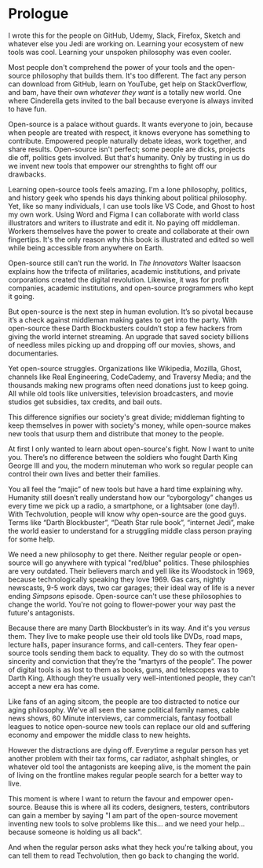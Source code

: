 
# Prologue

I wrote this for the people on GitHub, Udemy, Slack, Firefox, Sketch and whatever else you Jedi are working on. Learning your ecosystem of new tools was cool. Learning your unspoken philosophy was even cooler.

Most people don't comprehend the power of your tools and the open-source philosophy that builds them. It's too different. The fact any person can download from GitHub, learn on YouTube, get help on StackOverflow, and bam, have their own _whatever they want_ is a totally new world. One where Cinderella gets invited to the ball because everyone is always invited to have fun.

Open-source is a palace without guards. It wants everyone to join, because when people are treated with respect, it knows everyone has something to contribute. Empowered people naturally debate ideas, work together, and share results. Open-source isn't perfect; some people are dicks, projects die off, politics gets involved. But that's humanity. Only by trusting in us do we invent new tools that empower our strenghths to fight off our drawbacks.

Learning open-source tools feels amazing. I'm a lone philosophy, politics, and history geek who spends his days thinking about political philosophy. Yet, like so many individuals, I can use tools like VS Code, and Ghost to host my own work. Using Word and Figma I can collaborate with world class illustrators and writers to illustrate and edit it. No paying off middleman. Workers themselves have the power to create and collaborate at their own fingertips. It's the only reason why this book is illustrated and edited so well while being accessible from anywhere on Earth.

Open-source still can’t run the world. In _The Innovators_ Walter Isaacson explains how the trifecta of militaries, academic institutions, and private corporations created the digital revolution. Likewise, it was for profit companies, academic institutions, and open-source programmers who kept it going.

But open-source is the next step in human evolution. It’s so pivotal because it’s a check against middleman making gates to get into the party. With open-source these Darth Blockbusters couldn’t stop a few hackers from giving the world internet streaming. An upgrade that saved society billions of needless miles picking up and dropping off our movies, shows, and documentaries.

Yet open-source struggles. Organizations like Wikipedia, Mozilla, Ghost, channels like Real Engineering, CodeCademy, and Traversy Media; and the thousands making new programs often need donations just to keep going. All while old tools like universities, television broadcasters, and movie studios get subsidies, tax credits, and bail outs.

This difference signifies our society's great divide; middleman fighting to keep themselves in power with society's money, while open-source makes new tools that usurp them and distribute that money to the people.

At first I only wanted to learn about open-source's fight. Now I want to unite you. There’s no difference between the soldiers who fought Darth King George III and you, the modern minuteman who work so regular people can control their own lives and better their families.

You all feel the “majic” of new tools but have a hard time explaining why. Humanity still doesn’t really understand how our “cyborgology” changes us every time we pick up a radio, a smartphone, or a lightsaber (one day!). With Techvolution, people will know why open-source are the good guys. Terms like “Darth Blockbuster”, “Death Star rule book”, “internet Jedi”, make the world easier to understand for a struggling middle class person praying for some help.

We need a new philosophy to get there. Neither regular people or open-source will go anywhere with typical "red/blue" politics. These philosphies are very outdated. Their believers march and yell like its Woodstock in 1969, because technologically speaking they love 1969. Gas cars, nightly newscasts, 9-5 work days, two car garages; their ideal way of life is a never ending _Simpsons_ episode. Open-source can't use these philosophies to change the world. You're not going to flower-power your way past the future's antagonists.

Because there are many Darth Blockbuster’s in its way. And it's you _versus_ them. They live to make people use their old tools like DVDs, road maps, lecture halls, paper insurance forms, and call-centers. They fear open-source tools sending them back to equality. They do so with the outmost sincerity and conviction that they’re the “martyrs of the people”. The power of digital tools is as lost to them as books, guns, and telescopes was to Darth King. Although they’re usually very well-intentioned people, they can't accept a new era has come.

Like fans of an aging sitcom, the people are too distracted to notice our aging philosophy. We've all seen the same political family names, cable news shows, 60 Minute interviews, car commercials, fantasy football leagues to notice open-source new tools can replace our old and suffering economy and empower the middle class to new heights.

However the distractions are dying off. Everytime a regular person has yet another problem with their tax forms, car radiator, ashphalt shingles, or whatever old tool the antagonists are keeping alive, is the moment the pain of living on the frontline makes regular people search for a better way to live.

This moment is where I want to return the favour and empower open-source. Beause this is where all its coders, designers, testers, contributors can gain a member by saying "I am part of the open-source movement inventing new tools to solve problems like this... and we need your help... because someone is holding us all back".

And when the regular person asks what they heck you're talking about, you can tell them to read Techvolution, then go back to changing the world.
